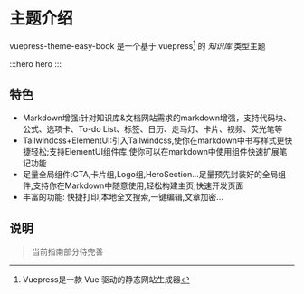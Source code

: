 # 主题介绍

vuepress-theme-easy-book 是一个基于 vuepress[^1] 的 *知识库* 类型主题



:::hero hero
:::




## 特色
- Markdown增强:针对知识库&文档网站需求的markdown增强，支持代码块、公式、选项卡、To-do List、标签、日历、走马灯、卡片、视频、荧光笔等
- Tailwindcss+ElementUI:引入Tailwindcss,使你在markdown中书写样式更快捷轻松;支持ElementUI组件库,使你可以在markdown中使用组件快速扩展笔记功能
- 足量全局组件:CTA,卡片组,Logo组,HeroSection...足量预先封装好的全局组件,支持你在Markdown中随意使用,轻松构建主页,快速开发页面
- 丰富的功能: 快捷打印,本地全文搜索,一键编辑,文章加密...


## 说明
> 当前指南部分待完善






[^1]: Vuepress是一款 Vue 驱动的静态网站生成器
